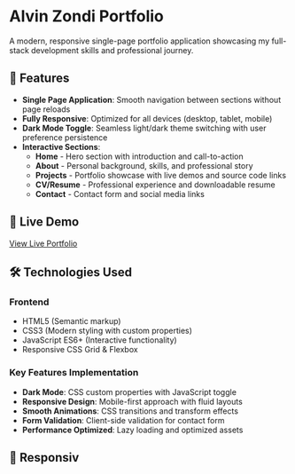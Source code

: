 # Alvin Zondi Portfolio

A modern, responsive single-page portfolio application showcasing my full-stack development skills and professional journey.

## 🌟 Features

- **Single Page Application**: Smooth navigation between sections without page reloads
- **Fully Responsive**: Optimized for all devices (desktop, tablet, mobile)
- **Dark Mode Toggle**: Seamless light/dark theme switching with user preference persistence
- **Interactive Sections**: 
  - **Home** - Hero section with introduction and call-to-action
  - **About** - Personal background, skills, and professional story
  - **Projects** - Portfolio showcase with live demos and source code links
  - **CV/Resume** - Professional experience and downloadable resume
  - **Contact** - Contact form and social media links

## 🚀 Live Demo

[View Live Portfolio](https://alvinza.github.io/newPortfolio)

## 🛠️ Technologies Used

### Frontend
- HTML5 (Semantic markup)
- CSS3 (Modern styling with custom properties)
- JavaScript ES6+ (Interactive functionality)
- Responsive CSS Grid & Flexbox

### Key Features Implementation
- **Dark Mode**: CSS custom properties with JavaScript toggle
- **Responsive Design**: Mobile-first approach with fluid layouts
- **Smooth Animations**: CSS transitions and transform effects
- **Form Validation**: Client-side validation for contact form
- **Performance Optimized**: Lazy loading and optimized assets

## 📱 Responsiv
